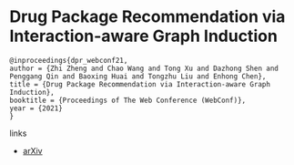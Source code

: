 # Drug Package Recommendation via Interaction-aware Graph Induction

```
@inproceedings{dpr_webconf21,
author = {Zhi Zheng and Chao Wang and Tong Xu and Dazhong Shen and Penggang Qin and Baoxing Huai and Tongzhu Liu and Enhong Chen},
title = {Drug Package Recommendation via Interaction-aware Graph Induction},
booktitle = {Proceedings of The Web Conference (WebConf)},
year = {2021}
}
```

links
- [arXiv](https://arxiv.org/abs/2102.03577)
